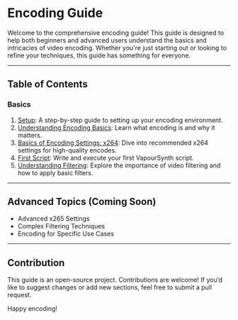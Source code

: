 
# Encoding Guide

Welcome to the comprehensive encoding guide! This guide is designed to help both beginners and advanced users understand the basics and intricacies of video encoding. Whether you're just starting out or looking to refine your techniques, this guide has something for everyone.

---

## Table of Contents

### Basics
1. [Setup](basics/setup.md): A step-by-step guide to setting up your encoding environment.
2. [Understanding Encoding Basics](basics/Understanding_Encoding_Basics.md): Learn what encoding is and why it matters.
3. [Basics of Encoding Settings: x264](basics/Basics_of_Encoding_Settings_x264.md): Dive into recommended x264 settings for high-quality encodes.
4. [First Script](basics/First_Script.md): Write and execute your first VapourSynth script.
5. [Understanding Filtering](basics/Understanding_Filtering.md): Explore the importance of video filtering and how to apply basic filters.

---

## Advanced Topics (Coming Soon)
- Advanced x265 Settings
- Complex Filtering Techniques
- Encoding for Specific Use Cases

---

## Contribution
This guide is an open-source project. Contributions are welcome! If you’d like to suggest changes or add new sections, feel free to submit a pull request.

Happy encoding!
